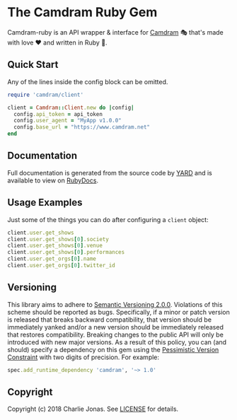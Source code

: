 # The Camdram Ruby Gem

Camdram-ruby is an API wrapper & interface for [Camdram](https://www.camdram.net) 🎭 that's made with love ❤️ and written in Ruby 💎.

## Quick Start
Any of the lines inside the config block can be omitted.
```ruby
require 'camdram/client'

client = Camdram::Client.new do |config|
  config.api_token = api_token
  config.user_agent = "MyApp v1.0.0"
  config.base_url = "https://www.camdram.net"
end
```

## Documentation
Full documentation is generated from the source code by [YARD](https://yardoc.org) and is available to view on
[RubyDocs](https://www.rubydoc.info/github/CHTJonas/camdram-ruby).

## Usage Examples
Just some of the things you can do after configuring a `client` object:
```ruby
client.user.get_shows
client.user.get_shows[0].society
client.user.get_shows[0].venue
client.user.get_shows[0].performances
client.user.get_orgs[0].name
client.user.get_orgs[0].twitter_id
```

## Versioning
This library aims to adhere to [Semantic Versioning 2.0.0](http://semver.org/).
Violations of this scheme should be reported as bugs.
Specifically, if a minor or patch version is released that breaks backward compatibility,
that version should be immediately yanked and/or a new version should be immediately released that restores compatibility.
Breaking changes to the public API will only be introduced with new major versions.
As a result of this policy, you can (and should) specify a dependency on this gem using the
[Pessimistic Version Constraint](http://guides.rubygems.org/patterns/#pessimistic-version-constraint) with two digits of precision.
For example:
```ruby
spec.add_runtime_dependency 'camdram', '~> 1.0'
```

## Copyright
Copyright (c) 2018 Charlie Jonas.
See [LICENSE](LICENSE) for details.
